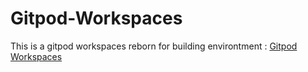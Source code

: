 # Gitpod-Workspaces
This is a gitpod workspaces reborn for building environtment : [Gitpod Workspaces](https://gitpod.io/#https://github.com/brianscapee/Gitpod-Workspaces)
